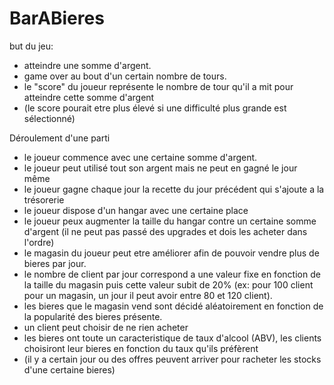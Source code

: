 # BarABieres

but du jeu:
- atteindre une somme d'argent.
- game over au bout d'un certain nombre de tours.
- le "score" du joueur représente le nombre de tour qu'il a mit pour atteindre cette somme d'argent
- (le score pourait etre plus élevé si une difficulté plus grande est sélectionné)

Déroulement d'une parti
- le joueur commence avec une certaine somme d'argent.
- le joueur peut utilisé tout son argent mais ne peut en gagné le jour même
- le joueur gagne chaque jour la recette du jour précédent qui s'ajoute a la trésorerie
- le joueur dispose d'un hangar avec une certaine place
- le joueur peux augmenter la taille du hangar contre un certaine somme d'argent (il ne peut pas passé des upgrades et dois les acheter dans l'ordre)
- le magasin du joueur peut etre améliorer afin de pouvoir vendre plus de bieres par jour.
- le nombre de client par jour correspond a une valeur fixe en fonction de la taille du magasin puis cette valeur subit de 20% (ex: pour 100 client pour un magasin, un jour il peut avoir entre 80 et 120 client).
- les bieres que le magasin vend sont décidé aléatoirement en fonction de la popularité des bieres présente.
- un client peut choisir de ne rien acheter
- les bieres ont  toute un caracteristique de taux d'alcool (ABV), les clients choisiront leur bieres en fonction du taux qu'ils préfèrent
- (il y a certain jour ou des offres peuvent arriver pour racheter les stocks d'une certaine bieres)